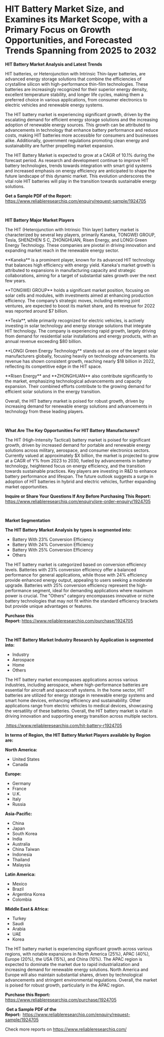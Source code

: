 <p><h1>HIT Battery Market Size, and Examines its Market Scope, with a Primary Focus on Growth Opportunities, and Forecasted Trends Spanning from 2025 to 2032</h1></p><p><strong>HIT Battery Market Analysis and Latest Trends</strong></p>
<p><p>HIT batteries, or Heterojunction with Intrinsic Thin-layer batteries, are advanced energy storage solutions that combine the efficiencies of crystalline silicon with high-performance thin-film technologies. These batteries are increasingly recognized for their superior energy density, excellent temperature stability, and longer life cycles, making them a preferred choice in various applications, from consumer electronics to electric vehicles and renewable energy systems.</p><p>The HIT battery market is experiencing significant growth, driven by the escalating demand for efficient energy storage solutions and the increasing adoption of renewable energy sources. This growth can be attributed to advancements in technology that enhance battery performance and reduce costs, making HIT batteries more accessible for consumers and businesses alike. Additionally, government regulations promoting clean energy and sustainability are further propelling market expansion.</p><p>The HIT Battery Market is expected to grow at a CAGR of 10.1% during the forecast period. As research and development continue to improve HIT battery technologies, trends towards integration with smart grid systems and increased emphasis on energy efficiency are anticipated to shape the future landscape of this dynamic market. This evolution underscores the vital role HIT batteries will play in the transition towards sustainable energy solutions.</p></p>
<p><strong>Get a Sample PDF of the Report:&nbsp;</strong> <a href="https://www.reliableresearchiq.com/enquiry/request-sample/1924705?utm_campaign=1140&utm_medium=2&utm_source=Github&utm_content=ia&utm_term=14012025&utm_id=hit-battery">https://www.reliableresearchiq.com/enquiry/request-sample/1924705</a></p>
<p>&nbsp;</p>
<p><strong>HIT Battery Major Market Players</strong></p>
<p><p>The HIT (Heterojunction with Intrinsic Thin layer) battery market is characterized by several key players, primarily Kaneka, TONGWEI GROUP, Tesla, SHENZHEN S C, ZHONGHUAN, Risen Energy, and LONGI Green Energy Technology. These companies are pivotal in driving innovation and expanding market reach in the renewable energy sector.</p><p>**Kaneka** is a prominent player, known for its advanced HIT technology that balances high efficiency with energy yield. Kaneka's market growth is attributed to expansions in manufacturing capacity and strategic collaborations, aiming for a target of substantial sales growth over the next few years.</p><p>**TONGWEI GROUP** holds a significant market position, focusing on solar cells and modules, with investments aimed at enhancing production efficiency. The company’s strategic moves, including entering joint ventures, are expected to boost its market share, and its revenue for 2022 was reported around $7 billion.</p><p>**Tesla**, while primarily recognized for electric vehicles, is actively investing in solar technology and energy storage solutions that integrate HIT technology. The company is experiencing rapid growth, largely driving from demand for residential solar installations and energy products, with an annual revenue exceeding $80 billion.</p><p>**LONGI Green Energy Technology** stands out as one of the largest solar manufacturers globally, focusing heavily on technology advancements. Its revenue has shown consistent growth, reaching nearly $18 billion in 2022, reflecting its competitive edge in the HIT space.</p><p>**Risen Energy** and **ZHONGHUAN** also contribute significantly to the market, emphasizing technological advancements and capacity expansion. Their combined efforts contribute to the growing demand for efficient solar solutions in the energy transition.</p><p>Overall, the HIT battery market is poised for robust growth, driven by increasing demand for renewable energy solutions and advancements in technology from these leading players.</p></p>
<p>&nbsp;</p>
<p><strong>What Are The Key Opportunities For HIT Battery Manufacturers?</strong></p>
<p><p>The HIT (High-Intensity Tactical) battery market is poised for significant growth, driven by increased demand for portable and renewable energy solutions across military, aerospace, and consumer electronics sectors. Currently valued at approximately $X billion, the market is projected to grow at a CAGR of Y% from 2023 to 2030, fueled by advancements in battery technology, heightened focus on energy efficiency, and the transition towards sustainable practices. Key players are investing in R&D to enhance battery performance and lifespan. The future outlook suggests a surge in adoption of HIT batteries in hybrid and electric vehicles, further expanding market opportunities.</p></p>
<p><strong>Inquire or Share Your Questions If Any Before Purchasing This Report:</strong> <a href="https://www.reliableresearchiq.com/enquiry/pre-order-enquiry/1924705?utm_campaign=1140&utm_medium=2&utm_source=Github&utm_content=ia&utm_term=14012025&utm_id=hit-battery">https://www.reliableresearchiq.com/enquiry/pre-order-enquiry/1924705</a></p>
<p>&nbsp;</p>
<p><strong>Market Segmentation</strong></p>
<p><strong>The HIT Battery Market Analysis by types is segmented into:</strong></p>
<p><ul><li>Battery With 23% Conversion Efficiency</li><li>Battery With 24% Conversion Efficiency</li><li>Battery With 25% Conversion Efficiency</li><li>Others</li></ul></p>
<p><p>The HIT battery market is categorized based on conversion efficiency levels. Batteries with 23% conversion efficiency offer a balanced performance for general applications, while those with 24% efficiency provide enhanced energy output, appealing to users seeking a moderate upgrade. Batteries with 25% conversion efficiency represent the high-performance segment, ideal for demanding applications where maximum power is crucial. The "Others" category encompasses innovative or niche battery technologies that may not fit within the standard efficiency brackets but provide unique advantages or features.</p></p>
<p><strong>Purchase this Report:&nbsp;</strong><a href="https://www.reliableresearchiq.com/purchase/1924705?utm_campaign=1140&utm_medium=2&utm_source=Github&utm_content=ia&utm_term=14012025&utm_id=hit-battery">https://www.reliableresearchiq.com/purchase/1924705</a></p>
<p>&nbsp;</p>
<p><strong>The HIT Battery Market Industry Research by Application is segmented into:</strong></p>
<p><ul><li>Industry</li><li>Aerospace</li><li>Home</li><li>Others</li></ul></p>
<p><p>The HIT battery market encompasses applications across various industries, including aerospace, where high-performance batteries are essential for aircraft and spacecraft systems. In the home sector, HIT batteries are utilized for energy storage in renewable energy systems and smart home devices, enhancing efficiency and sustainability. Other applications range from electric vehicles to medical devices, showcasing the versatility of these batteries. Overall, the HIT battery market is vital in driving innovation and supporting energy transition across multiple sectors.</p></p>
<p><a href="https://www.reliableresearchiq.com/hit-battery-r1924705?utm_campaign=1140&utm_medium=2&utm_source=Github&utm_content=ia&utm_term=14012025&utm_id=hit-battery">&nbsp;https://www.reliableresearchiq.com/hit-battery-r1924705</a></p>
<p><strong>In terms of Region, the HIT Battery Market Players available by Region are:</strong></p>
<p>
    <p> <strong> North America: </strong>
        <ul>
            <li>United States</li>
            <li>Canada</li>
        </ul>
        </p> 
    <p> <strong> Europe: </strong>
        <ul>
            <li>Germany</li>
            <li>France</li>
            <li>U.K.</li>
            <li>Italy</li>
            <li>Russia</li>
        </ul>
        </p> 
    <p> <strong> Asia-Pacific: </strong>
        <ul>
            <li>China</li>
            <li>Japan</li>
            <li>South Korea</li>
            <li>India</li>
            <li>Australia</li>
            <li>China Taiwan</li>
            <li>Indonesia</li>
            <li>Thailand</li>
            <li>Malaysia</li>
        </ul>
        </p> 
    <p> <strong> Latin America: </strong>
        <ul>
            <li>Mexico</li>
            <li>Brazil</li>
            <li>Argentina Korea</li>
            <li>Colombia</li>
        </ul>
        </p> 
    <p> <strong> Middle East & Africa: </strong>
        <ul>
            <li>Turkey</li>
            <li>Saudi</li>
            <li>Arabia</li>
            <li>UAE</li>
            <li>Korea</li>
        </ul>
    </p>
    </p>
<p><p>The HIT battery market is experiencing significant growth across various regions, with notable expansions in North America (25%), APAC (40%), Europe (20%), the USA (15%), and China (10%). The APAC region is expected to dominate the market due to rapid industrialization and increasing demand for renewable energy solutions. North America and Europe will also maintain substantial shares, driven by technological advancements and stringent environmental regulations. Overall, the market is poised for robust growth, particularly in the APAC region.</p></p>
<p><strong>Purchase this Report: </strong><a href="https://www.reliableresearchiq.com/purchase/1924705?utm_campaign=1140&utm_medium=2&utm_source=Github&utm_content=ia&utm_term=14012025&utm_id=hit-battery">https://www.reliableresearchiq.com/purchase/1924705</a></p>
<p>&nbsp;<strong>Get a Sample PDF of the Report:&nbsp;&nbsp;</strong><a href="https://www.reliableresearchiq.com/enquiry/request-sample/1924705?utm_campaign=1140&utm_medium=2&utm_source=Github&utm_content=ia&utm_term=14012025&utm_id=hit-battery">https://www.reliableresearchiq.com/enquiry/request-sample/1924705</a></p>
<p><strong></strong></p>
<p>Check more reports on <a href="https://www.reliableresearchiq.com/?utm_campaign=1140&utm_medium=2&utm_source=Github&utm_content=ia&utm_term=14012025&utm_id=hit-battery">https://www.reliableresearchiq.com/</a></p>